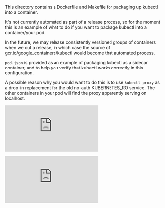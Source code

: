 This directory contains a Dockerfile and Makefile for packaging up kubectl into
a container.

It's not currently automated as part of a release process, so for the moment
this is an example of what to do if you want to package kubectl into a
container/your pod.

In the future, we may release consistently versioned groups of containers when
we cut a release, in which case the source of gcr.io/google_containers/kubectl
would become that automated process.

```pod.json``` is provided as an example of packaging kubectl as a sidecar
container, and to help you verify that kubectl works correctly in
this configuration.

A possible reason why you would want to do this is to use ```kubectl proxy``` as
a drop-in replacement for the old no-auth KUBERNETES_RO service. The other
containers in your pod will find the proxy apparently serving on localhost.


[![Analytics](https://kubernetes-site.appspot.com/UA-36037335-10/GitHub/examples/kubectl-container/README.md?pixel)]()


[![Analytics](https://kubernetes-site.appspot.com/UA-36037335-10/GitHub/release-0.19.0/examples/kubectl-container/README.md?pixel)]()

